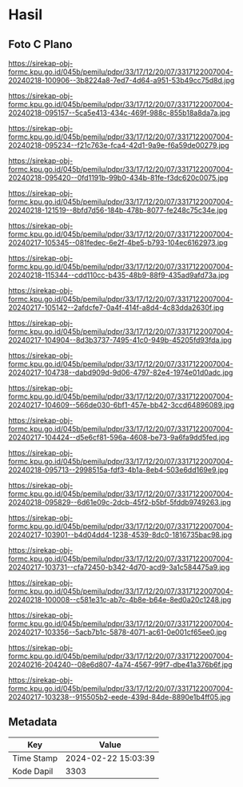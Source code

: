 # Hasil

## Foto C Plano

https://sirekap-obj-formc.kpu.go.id/045b/pemilu/pdpr/33/17/12/20/07/3317122007004-20240218-100906--3b8224a8-7ed7-4d64-a951-53b49cc75d8d.jpg

https://sirekap-obj-formc.kpu.go.id/045b/pemilu/pdpr/33/17/12/20/07/3317122007004-20240218-095157--5ca5e413-434c-469f-988c-855b18a8da7a.jpg

https://sirekap-obj-formc.kpu.go.id/045b/pemilu/pdpr/33/17/12/20/07/3317122007004-20240218-095234--f21c763e-fca4-42d1-9a9e-f6a59de00279.jpg

https://sirekap-obj-formc.kpu.go.id/045b/pemilu/pdpr/33/17/12/20/07/3317122007004-20240218-095420--0fd1191b-99b0-434b-81fe-f3dc620c0075.jpg

https://sirekap-obj-formc.kpu.go.id/045b/pemilu/pdpr/33/17/12/20/07/3317122007004-20240218-121519--8bfd7d56-184b-478b-8077-fe248c75c34e.jpg

https://sirekap-obj-formc.kpu.go.id/045b/pemilu/pdpr/33/17/12/20/07/3317122007004-20240217-105345--081fedec-6e2f-4be5-b793-104ec6162973.jpg

https://sirekap-obj-formc.kpu.go.id/045b/pemilu/pdpr/33/17/12/20/07/3317122007004-20240218-115344--cdd110cc-b435-48b9-88f9-435ad9afd73a.jpg

https://sirekap-obj-formc.kpu.go.id/045b/pemilu/pdpr/33/17/12/20/07/3317122007004-20240217-105142--2afdcfe7-0a4f-414f-a8d4-4c83dda2630f.jpg

https://sirekap-obj-formc.kpu.go.id/045b/pemilu/pdpr/33/17/12/20/07/3317122007004-20240217-104904--8d3b3737-7495-41c0-949b-45205fd93fda.jpg

https://sirekap-obj-formc.kpu.go.id/045b/pemilu/pdpr/33/17/12/20/07/3317122007004-20240217-104738--dabd909d-9d06-4797-82e4-1974e01d0adc.jpg

https://sirekap-obj-formc.kpu.go.id/045b/pemilu/pdpr/33/17/12/20/07/3317122007004-20240217-104609--566de030-6bf1-457e-bb42-3ccd64896089.jpg

https://sirekap-obj-formc.kpu.go.id/045b/pemilu/pdpr/33/17/12/20/07/3317122007004-20240217-104424--d5e6cf81-596a-4608-be73-9a6fa9dd5fed.jpg

https://sirekap-obj-formc.kpu.go.id/045b/pemilu/pdpr/33/17/12/20/07/3317122007004-20240218-095713--2998515a-fdf3-4b1a-8eb4-503e6dd169e9.jpg

https://sirekap-obj-formc.kpu.go.id/045b/pemilu/pdpr/33/17/12/20/07/3317122007004-20240218-095829--6d61e09c-2dcb-45f2-b5bf-5fddb9749263.jpg

https://sirekap-obj-formc.kpu.go.id/045b/pemilu/pdpr/33/17/12/20/07/3317122007004-20240217-103901--b4d04dd4-1238-4539-8dc0-1816735bac98.jpg

https://sirekap-obj-formc.kpu.go.id/045b/pemilu/pdpr/33/17/12/20/07/3317122007004-20240217-103731--cfa72450-b342-4d70-acd9-3a1c584475a9.jpg

https://sirekap-obj-formc.kpu.go.id/045b/pemilu/pdpr/33/17/12/20/07/3317122007004-20240218-100008--c581e31c-ab7c-4b8e-b64e-8ed0a20c1248.jpg

https://sirekap-obj-formc.kpu.go.id/045b/pemilu/pdpr/33/17/12/20/07/3317122007004-20240217-103356--5acb7b1c-5878-4071-ac61-0e001cf65ee0.jpg

https://sirekap-obj-formc.kpu.go.id/045b/pemilu/pdpr/33/17/12/20/07/3317122007004-20240216-204240--08e6d807-4a74-4567-99f7-dbe41a376b6f.jpg

https://sirekap-obj-formc.kpu.go.id/045b/pemilu/pdpr/33/17/12/20/07/3317122007004-20240217-103238--915505b2-eede-439d-84de-8890e1b4ff05.jpg


## Metadata

| Key        | Value               |
| ---------- | ------------------- |
| Time Stamp | 2024-02-22 15:03:39 |
| Kode Dapil | 3303                |




